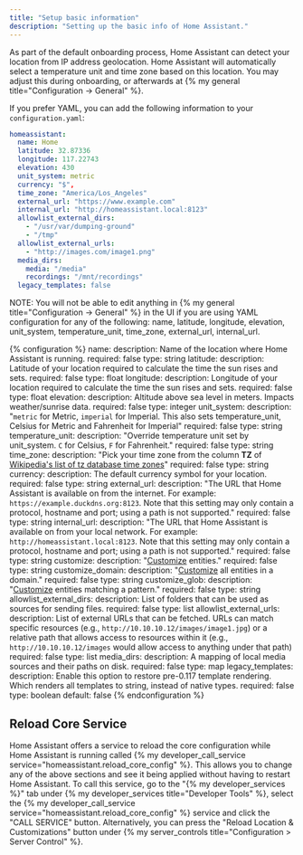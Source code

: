 ```yaml
---
title: "Setup basic information"
description: "Setting up the basic info of Home Assistant."
---
```


As part of the default onboarding process, Home Assistant can detect your location from IP address geolocation. Home Assistant will automatically select a temperature unit and time zone based on this location. You may adjust this during onboarding, or afterwards at {% my general title="Configuration -> General" %}.

If you prefer YAML, you can add the following information to your `configuration.yaml`:

```yaml
homeassistant:
  name: Home
  latitude: 32.87336
  longitude: 117.22743
  elevation: 430
  unit_system: metric
  currency: "$",
  time_zone: "America/Los_Angeles"
  external_url: "https://www.example.com"
  internal_url: "http://homeassistant.local:8123"
  allowlist_external_dirs:
    - "/usr/var/dumping-ground"
    - "/tmp"
  allowlist_external_urls:
    - "http://images.com/image1.png"
  media_dirs:
    media: "/media"
    recordings: "/mnt/recordings"
  legacy_templates: false
```

NOTE: You will not be able to edit anything in {% my general title="Configuration -> General" %} in the UI if you are using YAML configuration for any of the following: name, latitude, longitude, elevation, unit_system, temperature_unit, time_zone, external_url, internal_url.

{% configuration %}
name:
  description: Name of the location where Home Assistant is running.
  required: false
  type: string
latitude:
  description: Latitude of your location required to calculate the time the sun rises and sets.
  required: false
  type: float
longitude:
  description: Longitude of your location required to calculate the time the sun rises and sets.
  required: false
  type: float
elevation:
  description: Altitude above sea level in meters. Impacts weather/sunrise data.
  required: false
  type: integer
unit_system:
  description: "`metric` for Metric, `imperial` for Imperial. This also sets temperature_unit, Celsius for Metric and Fahrenheit for Imperial"
  required: false
  type: string
temperature_unit:
  description: "Override temperature unit set by unit_system. `C` for Celsius, `F` for Fahrenheit."
  required: false
  type: string
time_zone:
  description: "Pick your time zone from the column **TZ** of [Wikipedia's list of tz database time zones](http://en.wikipedia.org/wiki/List_of_tz_database_time_zones)"
  required: false
  type: string
currency:
  description: The default currency symbol for your location.
  required: false
  type: string
external_url:
  description: "The URL that Home Assistant is available on from the internet. For example: `https://example.duckdns.org:8123`. Note that this setting may only contain a protocol, hostname and port; using a path is not supported."
  required: false
  type: string
internal_url:
  description: "The URL that Home Assistant is available on from your local network. For example: `http://homeassistant.local:8123`. Note that this setting may only contain a protocol, hostname and port; using a path is not supported."
  required: false
  type: string
customize:
  description: "[Customize](/docs/configuration/customizing-devices/) entities."
  required: false
  type: string
customize_domain:
  description: "[Customize](/docs/configuration/customizing-devices/) all entities in a domain."
  required: false
  type: string
customize_glob:
  description: "[Customize](/docs/configuration/customizing-devices/) entities matching a pattern."
  required: false
  type: string
allowlist_external_dirs:
  description: List of folders that can be used as sources for sending files.
  required: false
  type: list
allowlist_external_urls:
  description: List of external URLs that can be fetched. URLs can match specific resources (e.g., `http://10.10.10.12/images/image1.jpg`) or a relative path that allows access to resources within it (e.g., `http://10.10.10.12/images` would allow access to anything under that path)
  required: false
  type: list
media_dirs:
  description: A mapping of local media sources and their paths on disk.
  required: false
  type: map
legacy_templates:
  description: Enable this option to restore pre-0.117 template rendering. Which renders all templates to string, instead of native types.
  required: false
  type: boolean
  default: false
{% endconfiguration %}

## Reload Core Service

Home Assistant offers a service to reload the core configuration while Home Assistant is running called {% my developer_call_service service="homeassistant.reload_core_config" %}. This allows you to change any of the above sections and see it being applied without having to restart Home Assistant. To call this service, go to the "{% my developer_services %}" tab under {% my developer_services title="Developer Tools" %}, select the {% my developer_call_service service="homeassistant.reload_core_config" %} service and click the "CALL SERVICE" button. Alternatively, you can press the "Reload Location & Customizations" button under {% my server_controls title="Configuration > Server Control" %}.
